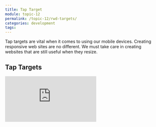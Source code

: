 ```yaml
---
title: Tap Target
module: topic-12
permalink: /topic-12/rwd-targets/
categories: development
tags:
---
```


<div class="divider-heading"></div>


Tap targets are vital when it comes to using our mobile devices.  Creating responsive web sites are no different.  We must take care in creating websites that are still useful when they resize.


## Tap Targets
<div class="embed-responsive embed-responsive-16by9">
  <iframe class="embed-responsive-item" src="https://www.youtube.com/embed/sFzdU8Z1Wd8" frameborder="0" allowfullscreen></iframe>
</div>


